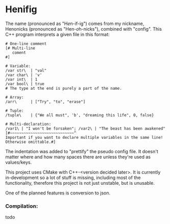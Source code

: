 # Henifig

The name (pronounced as "H*e*n-if-ig") comes from my nickname, Henonicks
(pronounced as "Hen-*o*h-nicks"), combined with "config".
This C++ program interprets a given file in this format:

```
# One-line comment
[# Multi-line
   coment
#]

# Variable:
/var str\  | "val"
/var char\ | 'v'
/var int\  | 1
/var bool\ | true
# The type at the end is purely a part of the name.

# Array:
/arr\      | ["Try", "to", "erase"]

# Tuple:
/tuple\    | {"We all must", 'b', "dreaming this life", 0, false}

# Multi-declaration:
/var1\ | "I won't be forsaken"; /var2\ | "The beast has been awakened"
[#~~~~~~~~~~~~~~~~~~~~~~~~~~~~^
Important if you want to declare multiple variables in the same line!
Otherwise omittable.#] 
```

The indentation was added to "prettify" the pseudo config file.
It doesn't matter where and how many spaces there are unless they're used as values/keys.

This project uses CMake with C++-\<version decided later\>. It is currently in-development so
a lot of stuff is missing, including most of the functionality, therefore
this project is not just unstable, but is unusable.

One of the planned features is conversion to json.

### Compilation:

todo
